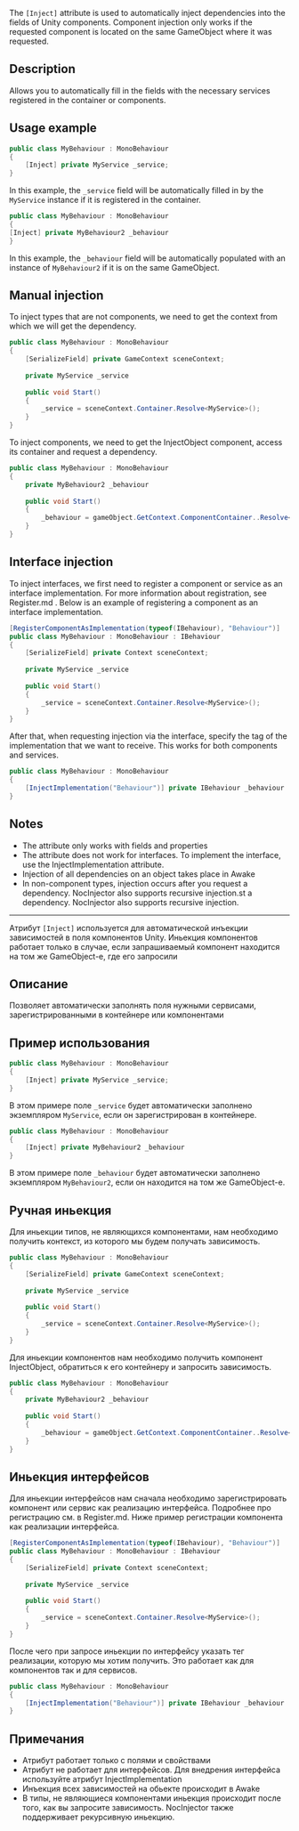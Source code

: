 ﻿The `[Inject]` attribute is used to automatically inject dependencies into the fields of Unity components. Component injection only works if the requested component is located on the same GameObject where it was requested.

## Description
Allows you to automatically fill in the fields with the necessary services registered in the container or components.

## Usage example

```csharp
public class MyBehaviour : MonoBehaviour 
{
    [Inject] private MyService _service;
}
```

In this example, the `_service` field will be automatically filled in by the `MyService` instance if it is registered in the container.

```csharp
public class MyBehaviour : MonoBehaviour
{
[Inject] private MyBehaviour2 _behaviour
}
```
In this example, the `_behaviour` field will be automatically populated with an instance of `MyBehaviour2` if it is on the same GameObject.

## Manual injection
To inject types that are not components, we need to get the context from which we will get the dependency.
```csharp
public class MyBehaviour : MonoBehaviour
{
    [SerializeField] private GameContext sceneContext;
    
    private MyService _service
    
    public void Start() 
    {
        _service = sceneContext.Container.Resolve<MyService>();
    }
}
```
To inject components, we need to get the InjectObject component, access its container and request a dependency.

```csharp
public class MyBehaviour : MonoBehaviour
{
    private MyBehaviour2 _behaviour
    
    public void Start() 
    {
        _behaviour = gameObject.GetContext.ComponentContainer..Resolve<MyBehaviour2>();
    }
}
```

## Interface injection
To inject interfaces, we first need to register a component or service as an interface implementation. For more information about registration, see Register.md . Below is an example of registering a component as an interface implementation.
```csharp
[RegisterComponentAsImplementation(typeof(IBehaviour), "Behaviour")]
public class MyBehaviour : MonoBehaviour : IBehaviour
{
    [SerializeField] private Context sceneContext;
    
    private MyService _service
    
    public void Start() 
    {
        _service = sceneContext.Container.Resolve<MyService>();
    }
}
```
After that, when requesting injection via the interface, specify the tag of the implementation that we want to receive. This works for both components and services.

```csharp
public class MyBehaviour : MonoBehaviour
{
    [InjectImplementation("Behaviour")] private IBehaviour _behaviour
}
```


## Notes
- The attribute only works with fields and properties
- The attribute does not work for interfaces. To implement the interface, use the InjectImplementation attribute.
- Injection of all dependencies on an object takes place in Awake
- In non-component types, injection occurs after you request a dependency. NocInjector also supports recursive injection.st a dependency. NocInjector also supports recursive injection.


---
Атрибут `[Inject]` используется для автоматической инъекции зависимостей в поля компонентов Unity. Иньекция компонентов работает только в случае, если запрашиваемый компонент находится на том же GameObject-е, где его запросили

## Описание
Позволяет автоматически заполнять поля нужными сервисами, зарегистрированными в контейнере или компонентами

## Пример использования

```csharp
public class MyBehaviour : MonoBehaviour 
{
    [Inject] private MyService _service;
}
```

В этом примере поле `_service` будет автоматически заполнено экземпляром `MyService`, если он зарегистрирован в контейнере.

```csharp
public class MyBehaviour : MonoBehaviour 
{
    [Inject] private MyBehaviour2 _behaviour
}
```
В этом примере поле `_behaviour` будет автоматически заполнено экземпляром `MyBehaviour2`, если он находится на том же GameObject-е.

## Ручная иньекция
Для иньекции типов, не являющихся компонентами, нам необходимо получить контекст, из которого мы будем получать зависимость.
```csharp
public class MyBehaviour : MonoBehaviour
{
    [SerializeField] private GameContext sceneContext;
    
    private MyService _service
    
    public void Start() 
    {
        _service = sceneContext.Container.Resolve<MyService>();
    }
}
```
Для иньекции компонентов нам необходимо получить компонент InjectObject, обратиться к его контейнеру и запросить зависимость.

```csharp
public class MyBehaviour : MonoBehaviour
{
    private MyBehaviour2 _behaviour
    
    public void Start() 
    {
        _behaviour = gameObject.GetContext.ComponentContainer..Resolve<MyBehaviour2>();
    }
}
```

## Иньекция интерфейсов
Для иньекции интерфейсов нам сначала необходимо зарегистрировать компонент или сервис как реализацию интерфейса. Подробнее про регистрацию см. в Register.md. Ниже пример регистрации компонента как реализации интерфейса.
```csharp
[RegisterComponentAsImplementation(typeof(IBehaviour), "Behaviour")]
public class MyBehaviour : MonoBehaviour : IBehaviour
{
    [SerializeField] private Context sceneContext;
    
    private MyService _service
    
    public void Start() 
    {
        _service = sceneContext.Container.Resolve<MyService>();
    }
}
```
После чего при запросе иньекции по интерфейсу указать тег реализации, которую мы хотим получить. Это работает как для компонентов так и для сервисов.

```csharp
public class MyBehaviour : MonoBehaviour
{
    [InjectImplementation("Behaviour")] private IBehaviour _behaviour
}
```


## Примечания
- Атрибут работает только с полями и свойствами
- Атрибут не работает для интерфейсов. Для внедрения интерфейса используйте атрибут InjectImplementation
- Инъекция всех зависимостей на обьекте происходит в Awake
- В типы, не являющиеся компонентами иньекция происходит после того, как вы запросите зависимость. NocInjector также поддерживает рекурсивную иньекцию.
